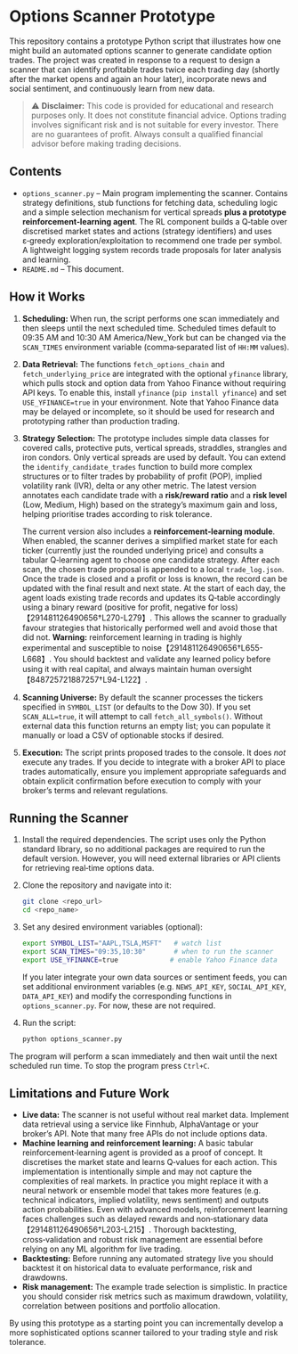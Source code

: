 # Options Scanner Prototype

This repository contains a prototype Python script that illustrates how one might
build an automated options scanner to generate candidate option trades.  The
project was created in response to a request to design a scanner that can
identify profitable trades twice each trading day (shortly after the market
opens and again an hour later), incorporate news and social sentiment, and
continuously learn from new data.

> ⚠️ **Disclaimer:**  This code is provided for educational and research
> purposes only.  It does not constitute financial advice.  Options trading
> involves significant risk and is not suitable for every investor.  There are
> no guarantees of profit.  Always consult a qualified financial advisor
> before making trading decisions.

## Contents

* `options_scanner.py` – Main program implementing the scanner.  Contains
  strategy definitions, stub functions for fetching data, scheduling logic
  and a simple selection mechanism for vertical spreads **plus a prototype
  reinforcement‑learning agent**.  The RL component builds a Q‑table over
  discretised market states and actions (strategy identifiers) and uses
  ε‑greedy exploration/exploitation to recommend one trade per symbol.  A
  lightweight logging system records trade proposals for later analysis and
  learning.
* `README.md` – This document.

## How it Works

1. **Scheduling:**  When run, the script performs one scan immediately and then
   sleeps until the next scheduled time.  Scheduled times default to
   09:35 AM and 10:30 AM America/New_York but can be changed via the
   `SCAN_TIMES` environment variable (comma‑separated list of `HH:MM` values).
2. **Data Retrieval:**  The functions `fetch_options_chain` and
   `fetch_underlying_price` are integrated with the optional
   `yfinance` library, which pulls stock and option data from Yahoo Finance
   without requiring API keys.  To enable this, install `yfinance` (`pip
   install yfinance`) and set `USE_YFINANCE=true` in your environment.  Note
   that Yahoo Finance data may be delayed or incomplete, so it should be
   used for research and prototyping rather than production trading.
3. **Strategy Selection:**  The prototype includes simple data classes for
   covered calls, protective puts, vertical spreads, straddles, strangles and
   iron condors.  Only vertical spreads are used by default.  You can extend
   the `identify_candidate_trades` function to build more complex structures or
   to filter trades by probability of profit (POP), implied volatility rank
   (IVR), delta or any other metric.  The latest version annotates each
   candidate trade with a **risk/reward ratio** and a **risk level** (Low,
   Medium, High) based on the strategy’s maximum gain and loss, helping
   prioritise trades according to risk tolerance.

   The current version also includes a **reinforcement‑learning module**.
   When enabled, the scanner derives a simplified market state for each
   ticker (currently just the rounded underlying price) and consults a
   tabular Q‑learning agent to choose one candidate strategy.  After each
   scan, the chosen trade proposal is appended to a local `trade_log.json`.
   Once the trade is closed and a profit or loss is known, the record can
   be updated with the final result and next state.  At the start of each
   day, the agent loads existing trade records and updates its Q‑table
   accordingly using a binary reward (positive for profit, negative for
   loss)【291481126490656†L270-L279】.  This allows the scanner to gradually favour
   strategies that historically performed well and avoid those that did not.
   **Warning:** reinforcement learning in trading is highly experimental and
   susceptible to noise【291481126490656†L655-L668】.  You should backtest and
   validate any learned policy before using it with real capital, and always
   maintain human oversight【848725721887257†L94-L122】.
4. **Scanning Universe:**  By default the scanner processes the tickers
   specified in `SYMBOL_LIST` (or defaults to the Dow 30).  If you set
   `SCAN_ALL=true`, it will attempt to call `fetch_all_symbols()`.  Without
   external data this function returns an empty list; you can populate it
   manually or load a CSV of optionable stocks if desired.
5. **Execution:**  The script prints proposed trades to the console.  It does
   *not* execute any trades.  If you decide to integrate with a broker API to
   place trades automatically, ensure you implement appropriate safeguards and
   obtain explicit confirmation before execution to comply with your broker’s
   terms and relevant regulations.

## Running the Scanner

1. Install the required dependencies.  The script uses only the Python
   standard library, so no additional packages are required to run the default
   version.  However, you will need external libraries or API clients for
   retrieving real‑time options data.
2. Clone the repository and navigate into it:

   ```sh
   git clone <repo_url>
   cd <repo_name>
   ```

3. Set any desired environment variables (optional):

   ```sh
   export SYMBOL_LIST="AAPL,TSLA,MSFT"   # watch list
   export SCAN_TIMES="09:35,10:30"       # when to run the scanner
   export USE_YFINANCE=true             # enable Yahoo Finance data
   ```
   
   If you later integrate your own data sources or sentiment feeds, you can
   set additional environment variables (e.g. `NEWS_API_KEY`, `SOCIAL_API_KEY`,
   `DATA_API_KEY`) and modify the corresponding functions in
   `options_scanner.py`.  For now, these are not required.

4. Run the script:

   ```sh
   python options_scanner.py
   ```

The program will perform a scan immediately and then wait until the next
scheduled run time.  To stop the program press `Ctrl+C`.

## Limitations and Future Work

* **Live data:**  The scanner is not useful without real market data.
  Implement data retrieval using a service like Finnhub, AlphaVantage or your
  broker’s API.  Note that many free APIs do not include options data.
* **Machine learning and reinforcement learning:**  A basic tabular
  reinforcement‑learning agent is provided as a proof of concept.  It
  discretises the market state and learns Q‑values for each action.  This
  implementation is intentionally simple and may not capture the
  complexities of real markets.  In practice you might replace it with a
  neural network or ensemble model that takes more features (e.g. technical
  indicators, implied volatility, news sentiment) and outputs action
  probabilities.  Even with advanced models, reinforcement learning faces
  challenges such as delayed rewards and non‑stationary data【291481126490656†L203-L215】.
  Thorough backtesting, cross‑validation and robust risk management are
  essential before relying on any ML algorithm for live trading.
* **Backtesting:**  Before running any automated strategy live you should
  backtest it on historical data to evaluate performance, risk and drawdowns.
* **Risk management:**  The example trade selection is simplistic.  In
  practice you should consider risk metrics such as maximum drawdown,
  volatility, correlation between positions and portfolio allocation.

By using this prototype as a starting point you can incrementally develop a
more sophisticated options scanner tailored to your trading style and risk
tolerance.